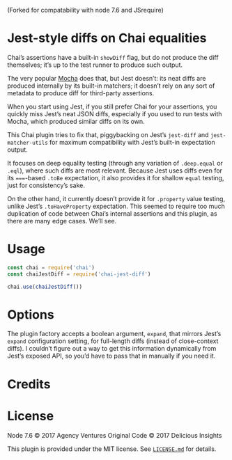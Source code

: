 (Forked for compatability with node 7.6 and JSrequire)

# Jest-style diffs on Chai equalities

Chai’s assertions have a built-in `showDiff` flag, but do not produce the diff themselves; it’s up to the test runner to produce such output.

The very popular [Mocha](http://mochajs.org/) does that, but Jest doesn’t: its neat diffs are produced internally by its built-in matchers; it doesn’t rely on any sort of metadata to produce diff for third-party assertions.

When you start using Jest, if you still prefer Chai for your assertions, you quickly miss Jest’s neat JSON diffs, especially if you used to run tests with Mocha, which produced similar diffs on its own.

This Chai plugin tries to fix that, piggybacking on Jest’s `jest-diff` and `jest-matcher-utils` for maximum compatibility with Jest’s built-in expectation output.

It focuses on deep equality testing (through any variation of `.deep.equal` or `.eql`), where such diffs are most relevant.  Because Jest uses diffs even for its `===`-based `.toBe` expectation, it also provides it for shallow `equal` testing, just for consistency’s sake.

On the other hand, it currently doesn’t provide it for `.property` value testing, unlike Jest’s `.toHaveProperty` expectation.  This seemed to require too much duplication of code between Chai’s internal assertions and this plugin, as there are many edge cases.  We’ll see.

# Usage

```js
const chai = require('chai')
const chaiJestDiff = require('chai-jest-diff')

chai.use(chaiJestDiff())
```

# Options

The plugin factory accepts a boolean argument, `expand`, that mirrors Jest’s `expand` configuration setting, for full-length diffs (instead of close-context diffs).  I couldn’t figure out a way to get this information dynamically from Jest’s exposed API, so you’d have to pass that in manually if you need it.

# Credits

# License

Node 7.6 © 2017 Agency Ventures
Original Code © 2017 Delicious Insights

This plugin is provided under the MIT license.  See [`LICENSE.md`](https://github.com/deliciousinsights/chai-jest-diff/blob/master/LICENSE.md) for details.
